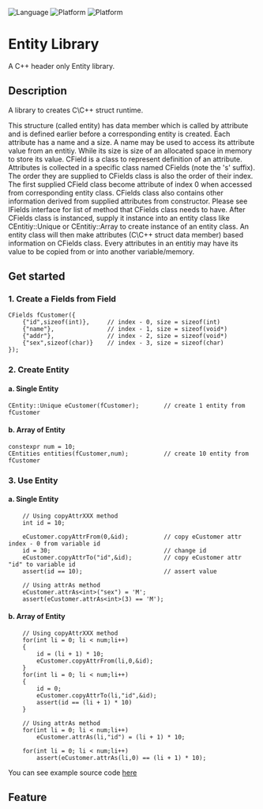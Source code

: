 ![Language](https://img.shields.io/badge/language-c++-red.svg)
![Platform](https://img.shields.io/badge/compiler-g++-lightgrey.svg)
![Platform](https://img.shields.io/badge/build-make-yellow.svg)

# Entity Library
A C++ header only Entity library.

## Description
A library to creates C\C++ struct runtime.

This structure (called entity) has data member which is called by attribute and is defined earlier before a corresponding entity is created. 
Each attribute has a name and a size. A name may be used to access its attribute value from an entitiy. While its size is size of an allocated space in memory to store its value. CField is a class to represent definition of an attribute.
Attributes is collected in a specific class named CFields (note the 's' suffix). The order they are supplied to CFields class is also the order of their index. The first supplied CField class become attribute of index 0 when accessed from corresponding entity class. CFields class also contains other information derived from supplied attributes from constructor. Please see IFields interface for list of method that CFields class needs to have.
After CFields class is instanced, supply it instance into an entity class like CEntitiy::Unique or CEntitiy::Array to create instance of an entity class. An entity class will then make attributes (C\C++ struct data member) based information on CFields class.
Every attributes in an entitiy may have its value to be copied from or into another variable/memory.

## Get started
### 1. Create a Fields from Field
```
CFields fCustomer({
    {"id",sizeof(int)},     // index - 0, size = sizeof(int)
    {"name"},               // index - 1, size = sizeof(void*)
    {"addr"},               // index - 2, size = sizeof(void*)
    {"sex",sizeof(char)}    // index - 3, size = sizeof(char)
});
```
### 2. Create Entity
#### a. Single Entity
```
CEntity::Unique eCustomer(fCustomer);       // create 1 entity from fCustomer
```
#### b. Array of Entity
```
constexpr num = 10;                     
CEntities entities(fCustomer,num);          // create 10 entity from fCustomer
```

### 3. Use Entity
#### a. Single Entity
```
    // Using copyAttrXXX method
    int id = 10;

    eCustomer.copyAttrFrom(0,&id);          // copy eCustomer attr index - 0 from variable id
    id = 30;                                // change id
    eCustomer.copyAttrTo("id",&id);         // copy eCustomer attr "id" to variable id
    assert(id == 10);                       // assert value

    // Using attrAs method
    eCustomer.attrAs<int>("sex") = 'M';     
    assert(eCustomer.attrAs<int>(3) == 'M');
```
#### b. Array of Entity
```
    // Using copyAttrXXX method
    for(int li = 0; li < num;li++)
    {
        id = (li + 1) * 10;
        eCustomer.copyAttrFrom(li,0,&id);
    }
    for(int li = 0; li < num;li++)
    {
        id = 0;
        eCustomer.copyAttrTo(li,"id",&id);
        assert(id == (li + 1) * 10)
    }

    // Using attrAs method
    for(int li = 0; li < num;li++)
        eCustomer.attrAs(li,"id") = (li + 1) * 10;

    for(int li = 0; li < num;li++)
        assert(eCustomer.attrAs(li,0) == (li + 1) * 10);
```

You can see example source code [here](https://github.com/ipgdbali/entity/blob/master/test/start.cpp)

## Feature
